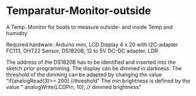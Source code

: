 # Temparatur-Monitor-outside
A Temp. Monitor for boats to measure outside- and inside Temp and humidity

Required hardware: Arduino mini, LCD Display 4 x 20 with I2C-adapter FC113, DHT22 Sensor, DS1820B, 12 to 5V DC-DC adapter, LDR

The address of the DS1820B has to be identified and inserted into the sketch prior programming.
The display can be dimmed in darkness.
The threshold of the dimming can be adapted by changing the value "if(analogRead(3)>= 200)	//threshold"
The min brightness is defined by the value "  analogWrite(LCDPin, 10);  // dimmed brightness"
